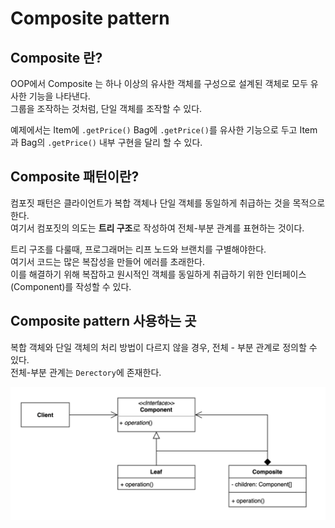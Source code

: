 # Composite pattern 

## Composite 란?
OOP에서 Composite 는 하나 이상의 유사한 객체를 구성으로 설계된 객체로 모두 유사한 기능을 나타낸다.  
그룹을 조작하는 것처럼, 단일 객체를 조작할 수 있다.

예제에서는 Item에 `.getPrice()` Bag에 `.getPrice()`를 유사한 기능으로 두고 Item과 Bag의 `.getPrice()` 내부 구현을 달리 할 수 있다.  

## Composite 패턴이란?
컴포짓 패턴은 클라이언트가 복합 객체나 단일 객체를 동일하게 취급하는 것을 목적으로 한다.  
여기서 컴포짓의 의도는 **트리 구조**로 작성하여 전체-부분 관계를 표현하는 것이다.

트리 구조를 다룰때, 프로그래머는 리프 노드와 브랜치를 구별해야한다.  
여기서 코드는 많은 복잡성을 만들어 에러를 초래한다.  
이를 해결하기 위해 복잡하고 원시적인 객체를 동일하게 취급하기 위한 인터페이스(Component)를 작성할 수 있다.

## Composite pattern 사용하는 곳
복합 객체와 단일 객체의 처리 방법이 다르지 않을 경우, 전체 - 부분 관계로 정의할 수 있다.  
전체-부분 관계는 `Derectory`에 존재한다.  

<p align="center">
    <img src="./material/composite-uml.png" width="800px">
</p>

